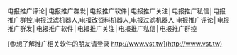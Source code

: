 电报推广评论│电报推广群发│电报推广软件│电报推广关注│电报推广私信│电报推广群控,电报过滤机器人,电报改资料机器人,电报过滤机器人
电报推广评论│电报推广群发│电报推广软件│电报推广关注│电报推广私信│电报推广群控

[😍想了解推广相关软件的朋友请登录 http://www.vst.tw](http://www.vst.tw)



